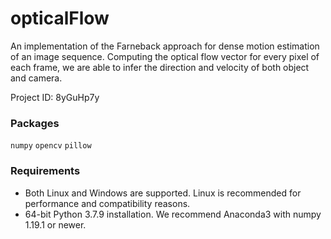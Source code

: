 # opticalFlow
An implementation of the Farneback approach for dense motion estimation of an image sequence. Computing the optical flow vector for every pixel of each frame, we are able to infer the direction and velocity of both object and camera.

Project ID: 8yGuHp7y

### Packages

`numpy` `opencv` `pillow`

### Requirements

- Both Linux and Windows are supported. Linux is recommended for performance and compatibility reasons.
- 64-bit Python 3.7.9 installation. We recommend Anaconda3 with numpy 1.19.1 or newer.
